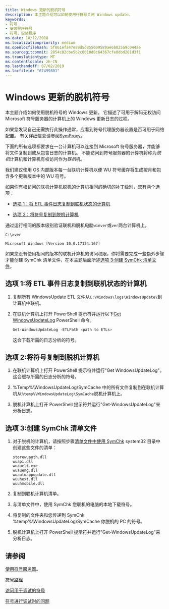 ```yaml
---
title: Windows 更新的脱机符号
description: 本主题介绍可以如何使用行符号关闭 Windows update。
keywords:
- 符号
- 安装程序符号
- 符号，安装程序
ms.date: 10/12/2018
ms.localizationpriority: medium
ms.openlocfilehash: 5f861efa47e89d5d855609589ae6b025a9c044ae
ms.sourcegitcommit: 2854c02cbe5b2c0010d0c64367cfe8dbd201d3f1
ms.translationtype: MT
ms.contentlocale: zh-CN
ms.lasthandoff: 07/02/2019
ms.locfileid: "67499801"
---
```

# <a name="offline-symbols-for-windows-update"></a>Windows 更新的脱机符号

本主题介绍如何使用脱机符号的 Windows 更新。 它描述了可用于解码无权访问 Microsoft 符号服务器的计算机上的 Windows 更新日志的过程。 

如果您发现自己无需执行此操作通常，应看到符号代理服务器设置是否可用于网络配置。 有关详细信息请参阅[SymProxy](https://docs.microsoft.com/windows-hardware/drivers/debugger/symproxy)。

下面的所有选项都要求在一台计算机可以连接到 Microsoft 符号服务器，并能够将文件复制到或从包含日志的计算机。 不能访问到符号服务器的计算机将称为*脱机*计算机和计算机有权访问作为*联机*机。

 我们建议使用 OS 内部版本每一台联机计算机以便 WU 符号缓存将生成按月和包含多个更新版本中的 WU 符号。 
 
如果你有权访问的联机计算机脱机的计算机相同的确切的补丁级别，您有两个选项：

- [选项 1：将 ETL 事件日志复制到联机状态的计算机](#ETL)

- [选项 2：将符号复制到脱机计算机](#OFFLINE)

通过运行相同的版本级别验证联机和脱机电脑`winver`或`ver`两台计算机上。

```console
C:\>ver

Microsoft Windows [Version 10.0.17134.167]
```

如果您没有使用相同的版本的联机计算机的访问权限，你将需要完成一些额外步骤才能创建 SymChk 清单文件，在本主题后面所述[选项 3:创建 SymChk 清单文件](#SYMCHK)。


## <a name="span-idetlspanspan-idetlspanoption-1-copy-the-etl-event-log-to-the-online-machine"></a><span id="etl"></span><span id="ETL"></span>选项 1:将 ETL 事件日志复制到联机状态的计算机

1. 复制所有 WindowsUpdate ETL 文件从`C:\Windows\logs\WindowsUpdate\`到计算机中联机。

2. 在联机计算机上打开 PowerShell 提示符并运行以下[Get WindowsUpdateLog](https://docs.microsoft.com/powershell/module/windowsupdate/get-windowsupdatelog?view=win10-ps) PowerShell 命令。 

   ```powershell
   Get-WindowsUpdateLog -ETLPath <path to ETLs>
   ```
   这会下载所需的日志分析的符号。


## <a name="span-idofflinespanspan-idofflinespanoption-2-copy-the-symbols-to-the-offline-machine"></a><span id="offline"></span><span id="OFFLINE"></span>选项 2:将符号复制到脱机计算机

1. 在联机计算机上打开 PowerShell 提示符并运行"Get WindowsUpdateLog"。 这会缓存所需的日志分析的符号。

2. %Temp%\WindowsUpdateLog\SymCache 中的所有文件复制到在联机计算机从`%temp%\WindowsUpdateLog\SymCache`脱机计算机上。

3. 脱机计算机上打开 PowerShell 提示符并运行"Get-WindowsUpdateLog"来分析日志。


## <a name="span-idsymchkspanspan-idsymchkspanoption-3-create-a-symchk-manifest-file"></a><span id="symchk"></span><span id="SYMCHK"></span>选项 3:创建 SymChk 清单文件

1.  对于脱机的计算机，请按照步骤[清单文件中使用 SymChk](https://docs.microsoft.com/windows-hardware/drivers/debugger/using-a-manifest-file-with-symchk) system32 目录中创建这些文件的清单：

    ```console
    storewuauth.dll
    wuapi.dll
    wuauclt.exe
    wuaueng.dll
    wuautoappupdate.dll
    wuuhext.dll
    wuuhmobile.dll
    ```

2.  复制到联机计算机清单。

3.  与清单文件中，使用 SymChk 您联机的电脑的本地下载符号。 

4.  将复制的文件夹和您传递到 SymChk %temp%\WindowsUpdateLog\SymCache 你脱机的 PC 的符号。
 
5. 脱机计算机上打开 PowerShell 提示符并运行"Get-WindowsUpdateLog"来分析日志。

 



## <a name="see-also"></a>请参阅

[使用符号服务器](using-a-symbol-server.md)。

[符号路径](symbol-path.md) 

[访问用于调试的符号](accessing-symbols-for-debugging.md)

[符号进行调试时的问题](symbol-problems-while-debugging.md)
 





